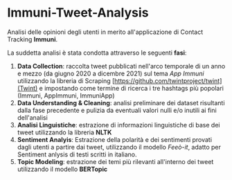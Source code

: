 # Immuni-Tweet-Analysis
Analisi delle opinioni degli utenti in merito all'applicazione di Contact Tracking **Immuni**. 

La suddetta analisi è stata condotta attraverso le seguenti **fasi**:
  1. **Data Collection**: raccolta tweet pubblicati nell'arco temporale di un anno e mezzo (da giugno 2020 a dicembre 2021) sul tema *App Immuni* utilizzando la libreria di Scraping [https://github.com/twintproject/twint](Twint) e impostando come termine di ricerca i tre hashtags più popolari (Immuni, AppImmuni, ImmuniApp) 
  2. **Data Understanding & Cleaning**: analisi preliminare dei dataset risultanti dalla fase precedente e pulizia da eventuali valori nulli e/o inutili ai fini dell'analisi 
  3. **Analisi Linguistiche**: estrazione di informazioni linguistiche di base dei tweet utilizzando la libreria **NLTK**
  5. **Sentiment Analyis**: Estrazione della polarità e dei sentimenti provati dagli utenti a partire dai tweet, utilizzando il modello *Feeò-it*, adatto per Sentiment anlysis di testi scritti in italiano.
  6. **Topic Modeling**: estrazione dei temi più rilevanti all'interno dei tweet utilizzando il modello **BERTopic**
